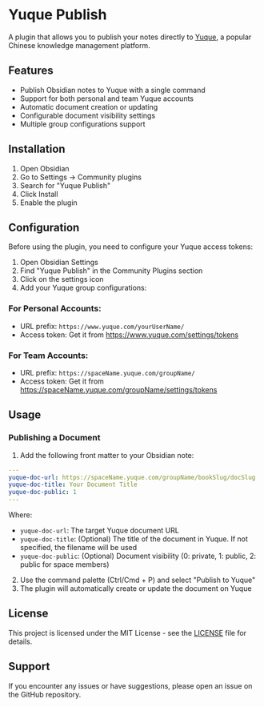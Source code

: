 # Yuque Publish

A plugin that allows you to publish your notes directly to [Yuque](https://www.yuque.com/), a popular Chinese knowledge management platform.

## Features

- Publish Obsidian notes to Yuque with a single command
- Support for both personal and team Yuque accounts
- Automatic document creation or updating
- Configurable document visibility settings
- Multiple group configurations support

## Installation

1. Open Obsidian
2. Go to Settings → Community plugins
3. Search for "Yuque Publish"
4. Click Install
5. Enable the plugin

## Configuration

Before using the plugin, you need to configure your Yuque access tokens:

1. Open Obsidian Settings
2. Find "Yuque Publish" in the Community Plugins section
3. Click on the settings icon
4. Add your Yuque group configurations:

### For Personal Accounts:
- URL prefix: `https://www.yuque.com/yourUserName/`
- Access token: Get it from https://www.yuque.com/settings/tokens

### For Team Accounts:
- URL prefix: `https://spaceName.yuque.com/groupName/`
- Access token: Get it from https://spaceName.yuque.com/groupName/settings/tokens

## Usage

### Publishing a Document

1. Add the following front matter to your Obsidian note:
```yaml
---
yuque-doc-url: https://spaceName.yuque.com/groupName/bookSlug/docSlug
yuque-doc-title: Your Document Title
yuque-doc-public: 1
---
```

Where:
- `yuque-doc-url`: The target Yuque document URL
- `yuque-doc-title`: (Optional) The title of the document in Yuque. If not specified, the filename will be used
- `yuque-doc-public`: (Optional) Document visibility (0: private, 1: public, 2: public for space members)

2. Use the command palette (Ctrl/Cmd + P) and select "Publish to Yuque"
3. The plugin will automatically create or update the document on Yuque

## License

This project is licensed under the MIT License - see the [LICENSE](LICENSE) file for details.

## Support

If you encounter any issues or have suggestions, please open an issue on the GitHub repository. 